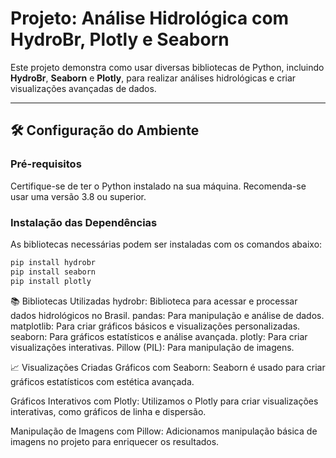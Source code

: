 # Projeto: Análise Hidrológica com HydroBr, Plotly e Seaborn

Este projeto demonstra como usar diversas bibliotecas de Python, incluindo **HydroBr**, **Seaborn** e **Plotly**, para realizar análises hidrológicas e criar visualizações avançadas de dados.

---

## 🛠️ Configuração do Ambiente

### Pré-requisitos
Certifique-se de ter o Python instalado na sua máquina. Recomenda-se usar uma versão 3.8 ou superior.

### Instalação das Dependências
As bibliotecas necessárias podem ser instaladas com os comandos abaixo:

```bash
pip install hydrobr
pip install seaborn
pip install plotly
```

📚 Bibliotecas Utilizadas
hydrobr: Biblioteca para acessar e processar dados hidrológicos no Brasil.
pandas: Para manipulação e análise de dados.
matplotlib: Para criar gráficos básicos e visualizações personalizadas.
seaborn: Para gráficos estatísticos e análise avançada.
plotly: Para criar visualizações interativas.
Pillow (PIL): Para manipulação de imagens.




📈 Visualizações Criadas
Gráficos com Seaborn: Seaborn é usado para criar gráficos estatísticos com estética avançada.

Gráficos Interativos com Plotly: Utilizamos o Plotly para criar visualizações interativas, como gráficos de linha e dispersão.

Manipulação de Imagens com Pillow: Adicionamos manipulação básica de imagens no projeto para enriquecer os resultados.
